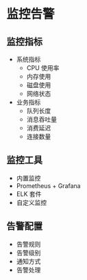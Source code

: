 # 监控告警

## 监控指标

- 系统指标
  - CPU 使用率
  - 内存使用
  - 磁盘使用
  - 网络状态
- 业务指标
  - 队列长度
  - 消息吞吐量
  - 消费延迟
  - 连接数量

## 监控工具

- 内置监控
- Prometheus + Grafana
- ELK 套件
- 自定义监控

## 告警配置

- 告警规则
- 告警级别
- 通知方式
- 告警处理
